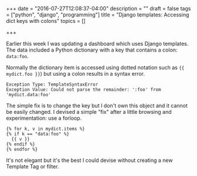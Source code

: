 +++
date = "2016-07-27T12:08:37-04:00"
description = ""
draft = false
tags = ["python", "django", "programming"]
title = "Django templates: Accessing dict keys with colons"
topics = []

+++

Earlier this week I was updating a dashboard which uses Django templates. The
data included a Python dictionary with a key that contains a colon: `data:foo`.

Normally the dictionary item is accessed using dotted notation such as
`{{ mydict.foo }}`) but using a colon results in a syntax error.

```
Exception Type: TemplateSyntaxError
Exception Value: Could not parse the remainder: ':foo' from 'mydict.data:foo'
```

The simple fix is to change the key but I don't own this object and it cannot
be easily changed. I devised a simple "fix" after a little browsing and
experimentation: use a forloop.

```
{% for k, v in mydict.items %}
{% if k == "data:foo" %}
  {{ v }}
{% endif %}
{% endfor %}
```

It's not elegant but it's the best I could devise without creating a new
Template Tag or filter.
